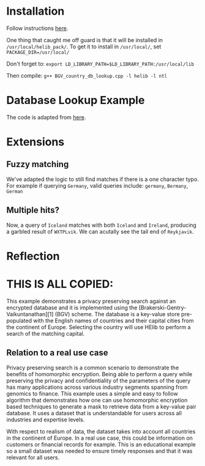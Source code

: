 # Installation
Follow instructions [here](https://github.com/homenc/HElib/blob/master/INSTALL.md).

One thing that caught me off guard is that it will be installed in `/usr/local/helib_pack/`. To get it to install in `/usr/local/`, set `PACKAGE_DIR=/usr/local/`

Don't forget to:
`export LD_LIBRARY_PATH=$LD_LIBRARY_PATH:/usr/local/lib`

Then compile:
`g++ BGV_country_db_lookup.cpp -l helib -l ntl`

# Database Lookup Example
The code is adapted from [here](https://github.com/homenc/HElib/tree/master/examples/BGV_country_db_lookup).

# Extensions
## Fuzzy matching
We've adapted the logic to still find matches if there is a one character typo.
For example if querying `Germany`, valid queries include: `germany`, `Bermany`, `German`

## Multiple hits?
Now, a query of `Iceland` matches with both `Iceland` and `Ireland`, producing a garbled result of `WXTPLvik`.
We can acutally see the tail end of `Reykjavik`.


# Reflection



# THIS IS ALL COPIED:

This example demonstrates a privacy preserving search against an encrypted 
database and it is implemented using the [Brakerski-Gentry-Vaikuntanathan][1] 
(BGV) scheme. The database is a key-value store pre-populated with the 
English names of countries and their capital cities from the continent of 
Europe. Selecting the country will use HElib to perform a search of the 
matching capital.

## Relation to a real use case
Privacy preserving search is a common scenario to demonstrate the benefits of
homomorphic encryption. Being able to perform a query while preserving the
privacy and confidentiality of the parameters of the query has many
applications across various industry segments spanning from genomics to
finance. This example uses a simple and easy to follow algorithm that
demonstrates how one can use homomorphic encryption based techniques to
generate a mask to retrieve data from a key-value pair database. It uses a
dataset that is understandable for users across all industries and expertise
levels. 

With respect to realism of data, the dataset takes into account all countries
in the continent of Europe. In a real use case, this could be information on
customers or financial records for example. This is an educational example so a
small dataset was needed to ensure timely responses and that it was relevant
for all users.



